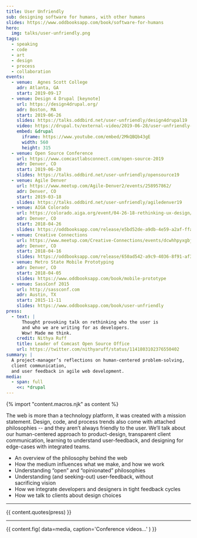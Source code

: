 ```yaml
---
title: User Unfriendly
sub: designing software for humans, with other humans
slides: https://www.oddbooksapp.com/book/software-for-humans
hero:
  img: talks/user-unfriendly.png
tags:
  - speaking
  - code
  - art
  - design
  - process
  - collaboration
events:
  - venue:  Agnes Scott College
    adr: Atlanta, GA
    start: 2019-09-17
  - venue: Design 4 Drupal [keynote]
    url: https://design4drupal.org/
    adr: Boston, MA
    start: 2019-06-26
    slides: https://talks.oddbird.net/user-unfriendly/design4drupal19
    video: https://drupal.tv/external-video/2019-06-28/user-unfriendly-practical-guide-losing-control
    embed: &drupal
      iframe: https://www.youtube.com/embed/2MkQBQb43gE
      width: 560
      height: 315
  - venue: Open Source Conference
    url: https://www.comcastlabsconnect.com/open-source-2019
    adr: Denver, CO
    start: 2019-06-20
    slides: https://talks.oddbird.net/user-unfriendly/opensource19
  - venue: Agile Denver
    url: https://www.meetup.com/Agile-Denver2/events/258957862/
    adr: Denver, CO
    start: 2019-03-18
    slides: https://talks.oddbird.net/user-unfriendly/agiledenver19
  - venue: AIGA Colorado
    url: https://colorado.aiga.org/event/04-26-18-rethinking-ux-design/
    adr: Denver, CO
    start: 2018-04-26
    slides: https://oddbooksapp.com/release/e5bd52de-a9db-4e59-a2af-ffa8a68f9100
  - venue: Creative Connections
    url: https://www.meetup.com/Creative-Connections/events/dcwhhpyxgbjb/
    adr: Denver, CO
    start: 2018-04-16
    slides: https://oddbooksapp.com/release/650ad542-a9c9-4036-8f91-af34ae449d3c
  - venue: Metro State Mobile Prototyping
    adr: Denver, CO
    start: 2018-04-05
    slides: https://www.oddbooksapp.com/book/mobile-prototype
  - venue: SassConf 2015
    url: http://sassconf.com
    adr: Austin, TX
    start: 2015-11-11
    slides: https://www.oddbooksapp.com/book/user-unfriendly
press:
  - text: |
      Thought provoking talk on rethinking who the user is
      and who we are writing for as developers.
      Wow! Made me think.
    credit: Nithya Ruff
    title: Leader of Comcast Open Source Office
    url: https://twitter.com/nithyaruff/status/1141803102376550402
summary: |
  A project-manager’s reflections on human-centered problem-solving,
  client communication,
  and user feedback in agile web development.
media:
  - span: full
    <<: *drupal
---
```

{% import "content.macros.njk" as content %}

The web is more than a technology platform,
it was created with a mission statement.
Design, code, and process trends also come with attached philosophies --
and they aren’t always friendly to the user.
We’ll talk about our human-centered approach to product-design,
transparent client communication,
learning to understand user-feedback,
and designing for edge-cases with integrated teams.

- An overview of the philosophy behind the web
- How the medium influences what we make, and how we work
- Understanding “open” and “opinionated” philosophies
- Understanding (and seeking-out) user-feedback, without sacrificing vision
- How we integrate developers and designers in tight feedback cycles
- How we talk to clients about design choices

------

{{ content.quotes(press) }}

------

{{ content.fig(
  data=media,
  caption='Conference videos…'
) }}
